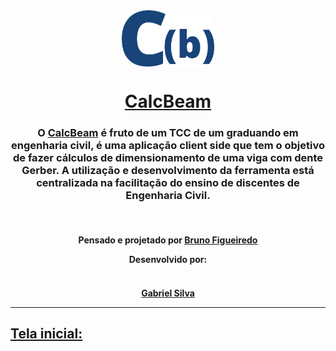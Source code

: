 <div style=" display: flex;
    justify-content: center;
    align-items: center;">
<img align="center" style="height: 90px;" class= "imgResult" src="imagens/fundo.png" alt=""></div>

<h1 style=" font-weight: bold;"
    Tela inicial: align="center" >
    <a  href="https://calcbeam.github.io/">CalcBeam</a>
</h1>
<h3 align="center" >O <a href="https://calcbeam.github.io">CalcBeam</a> é fruto de um TCC de um graduando em engenharia civil, é uma aplicação client side que tem o 
objetivo de fazer cálculos de dimensionamento de uma viga com dente Gerber. A utilização e desenvolvimento da ferramenta está centralizada na facilitação do ensino de discentes de Engenharia Civil. </h3>
<br>
<h4 align="center">Pensado e projetado por <a href=""><b>Bruno Figueiredo</b></a>

 Desenvolvido por:<h4>
 <div style=" display: flex;
    justify-content: center;
    align-items: center;">
    <tr align="center" >
    <td align="center"><a align="center"href="https://gabrielbtera.github.io/"><img style="border-radius: 50%;" src="https://avatars.githubusercontent.com/u/53129406?s=400&u=00c6e17eed47fbd6d217fadc45c3243d9e8c09ec&v=4" width="100px;" alt=""/>
    <br>
<b>Gabriel Silva</b></</a>
</tr>

</div>

 <hr>

<h2 align="initial">
    Tela inicial:
</h2>



  

